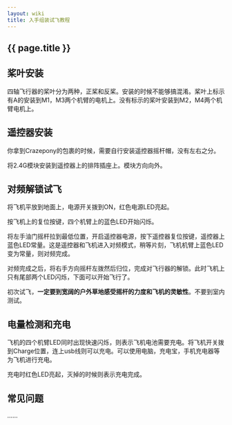 ```yaml
---
layout: wiki
title: 入手组装试飞教程
---
```


## {{ page.title }}

## 桨叶安装
四轴飞行器的桨叶分为两种，正桨和反桨。安装的时候不能够搞混淆。桨叶上标示有A的安装到M1，M3两个机臂的电机上。没有标示的桨叶安装到M2，M4两个机臂电机上。


## 遥控器安装
你拿到Crazepony的包裹的时候，需要自行安装遥控器摇杆帽，没有左右之分。

将2.4G模块安装到遥控器上的排阵插座上。模块方向向外。

## 对频解锁试飞
将飞机平放到地面上，电源开关拨到ON，红色电源LED亮起。

按飞机上的复位按键，四个机臂上的蓝色LED开始闪烁。

将左手油门摇杆拉到最低位置，开启遥控器电源，按下遥控器复位按键，遥控器上蓝色LED常量。这是遥控器和飞机进入对频模式，稍等片刻，飞机机臂上蓝色LED变为常量，则对频完成。

对频完成之后，将右手方向摇杆左拨然后归位，完成对飞行器的解锁。此时飞机上只有尾部两个LED闪烁，下面可以开始飞行了。

初次试飞，**一定要到宽阔的户外草地感受摇杆的力度和飞机的灵敏性**。不要到室内测试。

## 电量检测和充电
飞机的四个机臂LED同时出现快速闪烁，则表示飞机电池需要充电。将飞机开关拨到Charge位置，连上usb线则可以充电。可以使用电脑，充电宝，手机充电器等为飞机进行充电。

充电时红色LED亮起，灭掉的时候则表示充电完成。

## 常见问题
……

